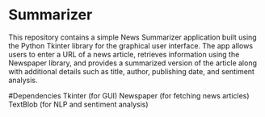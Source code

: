 ﻿# Summarizer
This repository contains a simple News Summarizer application built using the Python Tkinter library for the graphical user interface.
The app allows users to enter a URL of a news article, retrieves information using the Newspaper library, and provides a summarized version of the article along with additional details such as title, author, publishing date, and sentiment analysis.

#Dependencies
Tkinter (for GUI)
Newspaper (for fetching news articles)
TextBlob (for NLP and sentiment analysis)

